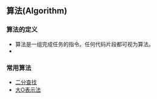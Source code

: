 ## 算法(Algorithm)

### 算法的定义

- 算法是一组完成任务的指令。任何代码片段都可视为算法。
- 

### 常用算法
- [二分查找](./base/binary-search.md)
- [大O表示法](./base/big-o.md)